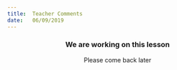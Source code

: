 ```yaml
---
title:  Teacher Comments
date:   06/09/2019
---
```


### <center>We are working on this lesson</center>
<center>Please come back later</center>